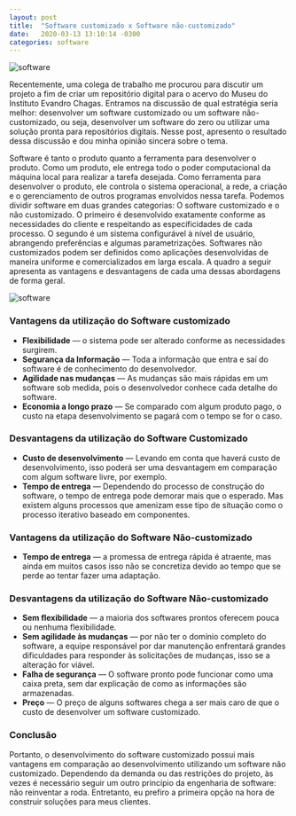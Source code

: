 ```yaml
---
layout: post
title:  "Software customizado x Software não-customizado"
date:   2020-03-13 13:10:14 -0300
categories: software
---
```

![software]({{"/assests/img/posts/software-customizado-post.jpg"}})

Recentemente, uma colega de trabalho me procurou para discutir um projeto a fim de criar um repositório digital para o acervo do Museu do Instituto Evandro Chagas. Entramos na discussão de qual estratégia seria melhor: desenvolver um software customizado ou um software não-customizado, ou seja, desenvolver um software do zero ou utilizar uma solução pronta para repositórios digitais. Nesse post, apresento o resultado dessa discussão e dou minha opinião sincera sobre o tema.

Software é tanto o produto quanto a ferramenta para desenvolver o produto. Como um produto, ele entrega todo o poder computacional da máquina local para realizar a tarefa desejada. Como ferramenta para desenvolver o produto, ele controla o sistema operacional, a rede, a criação e o gerenciamento de outros programas envolvidos nessa tarefa. Podemos dividir software em duas grandes categorias: O software customizado e o não customizado. O primeiro é desenvolvido exatamente conforme as necessidades do cliente e respeitando as especificidades de cada processo. O segundo é um sistema configurável à nível de usuário, abrangendo preferências e algumas parametrizações. Softwares não customizados podem ser definidos como aplicações desenvolvidas de maneira uniforme e comercializados em larga escala. A quadro a seguir apresenta as vantagens e desvantagens de cada uma dessas abordagens de forma geral.

![software]({{"/assests/img/posts/software-customizadoxsoftware-naocustomizado.jpg"}})

### Vantagens da utilização do Software customizado

- **Flexibilidade** — o sistema pode ser alterado conforme as necessidades surgirem.
- **Segurança da Informação** — Toda a informação que entra e saí do software é de conhecimento do desenvolvedor.
- **Agilidade nas mudanças** — As mudanças são mais rápidas em um software sob medida, pois o desenvolvedor conhece cada detalhe do software.
- **Economia a longo prazo** — Se comparado com algum produto pago, o custo na etapa desenvolvimento se pagará com o tempo se for o caso.

### Desvantagens da utilização do Software Customizado

- **Custo de desenvolvimento** — Levando em conta que haverá custo de desenvolvimento, isso poderá ser uma desvantagem em comparação com algum software livre, por exemplo.
- **Tempo de entrega** — Dependendo do processo de construção do software, o tempo de entrega pode demorar mais que o esperado. Mas existem alguns processos que amenizam esse tipo de situação como o processo iterativo baseado em componentes.

### Vantagens da utilização do Software Não-customizado

- **Tempo de entrega** — a promessa de entrega rápida é atraente, mas ainda em muitos casos isso não se concretiza devido ao tempo que se perde ao tentar fazer uma adaptação.

### Desvantagens da utilização do Software Não-customizado

- **Sem flexibilidade** — a maioria dos softwares prontos oferecem pouca ou nenhuma flexibilidade.
- **Sem agilidade às mudanças** — por não ter o domínio completo do software, a equipe responsável por dar manutenção enfrentará grandes dificuldades para responder às solicitações de mudanças, isso se a alteração for viável.
- **Falha de segurança** — O software pronto pode funcionar como uma caixa preta, sem dar explicação de como as informações são armazenadas.
- **Preço** — O preço de alguns softwares chega a ser mais caro de que o custo de desenvolver um software customizado.

### Conclusão

Portanto, o desenvolvimento do software customizado possui mais vantagens em comparação ao desenvolvimento utilizando um software não customizado. Dependendo da demanda ou das restrições do projeto, às vezes é necessário seguir um outro princípio da engenharia de software: não reinventar a roda. Entretanto, eu prefiro a primeira opção na hora de construir soluções para meus clientes.
